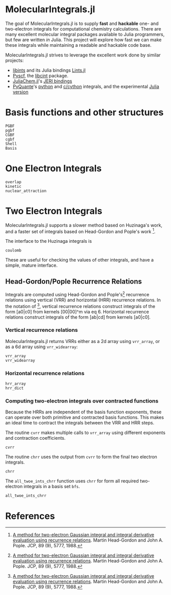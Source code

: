 # MolecularIntegrals.jl

The goal of MolecularIntegrals.jl is to supply **fast** and
**hackable** one- and two-electron integrals for computational
chemistry calculations.  There are many excellent molecular integral
packages available to Julia programmers, but few are written *in*
Julia. This project will explore how fast we can make these integrals
while maintaining a readable and hackable code base.

MolecularIntegrals.jl strives to leverage the excellent work done by similar projects:

- [libints](https://github.com/evaleev/libint) and its Julia bindings [Lints.jl](https://github.com/FermiQC/Lints.jl)
- [Pyscf](https://github.com/pyscf/pyscf), the [libcint](https://github.com/sunqm/libcint) package.
- [JuliaChem.jl](https://github.com/davpoolechem/JuliaChem.jl)'s [JERI bindings](https://github.com/davpoolechem/JuliaChem.jl/tree/development/deps/src)
- [PyQuante](https://github.com/rpmuller/pyquante2)'s [python](https://github.com/rpmuller/pyquante2/tree/master/pyquante2/ints) and [c/cython](https://github.com/rpmuller/pyquante2/tree/master/cython) integrals, and the experimental [Julia version](https://github.com/rpmuller/pyquante2/tree/master/julia)


# Basis functions and other structures
```@docs
PGBF
pgbf
CGBF
cgbf
Shell
Basis
```

# One Electron Integrals
```@docs
overlap
kinetic
nuclear_attraction
```

# Two Electron Integrals
MolecularIntegrals.jl supports a slower method based on Huzinaga's work,
and a faster set of integrals based on Head-Gordon and Pople's work [^HGP].

The interface to the Huzinaga integrals is
```@docs
coulomb
```
These are useful for checking the values of other integrals, and have a 
simple, mature interface.

## Head-Gordon/Pople Recurrence Relations
Integrals are computed using Head-Gordon and Pople's[^HGP] recurrence relations using
vertical (VRR) and horizontal (HRR) recurrence relations. In the notation of [^HGP], vertical recurrence relations 
construct integrals of the form [a0|c0] from kernels [00|00]^m via eq 6. Horizontal recurrence relations 
construct integrals of the form [ab|cd] from kernels [a0|c0].

### Vertical recurrence relations
MolecularIntegrals.jl returns VRRs either as a 2d array using `vrr_array`, or as 
a 6d array using `vrr_widearray`:
```@docs
vrr_array
vrr_widearray
```

### Horizontal recurrence relations
```@docs
hrr_array
hrr_dict
```

### Computing two-electron integrals over contracted functions
Because the HRRs are independent of the basis function exponents, these can
operate over both primitive and contracted basis functions. This makes
an ideal time to contract the integrals between the VRR and HRR steps.

The routine `cvrr` makes multiple calls to `vrr_array` using different
exponents and contraction coefficients.
```@docs
cvrr
```

The routine `chrr` uses the output from `cvrr` to form the final two
electron integrals.
```@docs
chrr
```

The `all_twoe_ints_chrr` function uses `chrr` for form all required two-
electron integrals in a basis set `bfs`.
```@docs
all_twoe_ints_chrr
```


# References
[^HGP]: [A method for two-electron Gaussian integral and integral derivative
      evaluation using recurrence relations](https://doi.org/10.1063/1.455553). 
      Martin Head-Gordon and John A. Pople. JCP, 89 (9), 5777, 1988.
